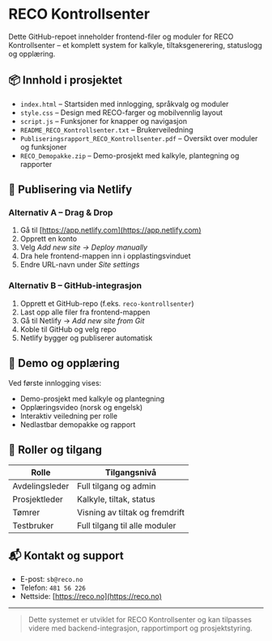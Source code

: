 # RECO Kontrollsenter

Dette GitHub-repoet inneholder frontend-filer og moduler for RECO Kontrollsenter – et komplett system for kalkyle, tiltaksgenerering, statuslogg og opplæring.

## 📦 Innhold i prosjektet

- `index.html` – Startsiden med innlogging, språkvalg og moduler
- `style.css` – Design med RECO-farger og mobilvennlig layout
- `script.js` – Funksjoner for knapper og navigasjon
- `README_RECO_Kontrollsenter.txt` – Brukerveiledning
- `Publiseringsrapport_RECO_Kontrollsenter.pdf` – Oversikt over moduler og funksjoner
- `RECO_Demopakke.zip` – Demo-prosjekt med kalkyle, plantegning og rapporter

## 🚀 Publisering via Netlify

### Alternativ A – Drag & Drop
1. Gå til [https://app.netlify.com](https://app.netlify.com)
2. Opprett en konto
3. Velg *Add new site → Deploy manually*
4. Dra hele frontend-mappen inn i opplastingsvinduet
5. Endre URL-navn under *Site settings*

### Alternativ B – GitHub-integrasjon
1. Opprett et GitHub-repo (f.eks. `reco-kontrollsenter`)
2. Last opp alle filer fra frontend-mappen
3. Gå til Netlify → *Add new site from Git*
4. Koble til GitHub og velg repo
5. Netlify bygger og publiserer automatisk

## 🧪 Demo og opplæring

Ved første innlogging vises:
- Demo-prosjekt med kalkyle og plantegning
- Opplæringsvideo (norsk og engelsk)
- Interaktiv veiledning per rolle
- Nedlastbar demopakke og rapport

## 👥 Roller og tilgang

| Rolle           | Tilgangsnivå |
|------------------|----------------|
| Avdelingsleder   | Full tilgang og admin |
| Prosjektleder    | Kalkyle, tiltak, status |
| Tømrer           | Visning av tiltak og fremdrift |
| Testbruker       | Full tilgang til alle moduler |

## 📬 Kontakt og support

- E-post: `sb@reco.no`
- Telefon: `481 56 226`
- Nettside: [https://reco.no](https://reco.no)

---

> Dette systemet er utviklet for RECO Kontrollsenter og kan tilpasses videre med backend-integrasjon, rapportimport og prosjektstyring.

